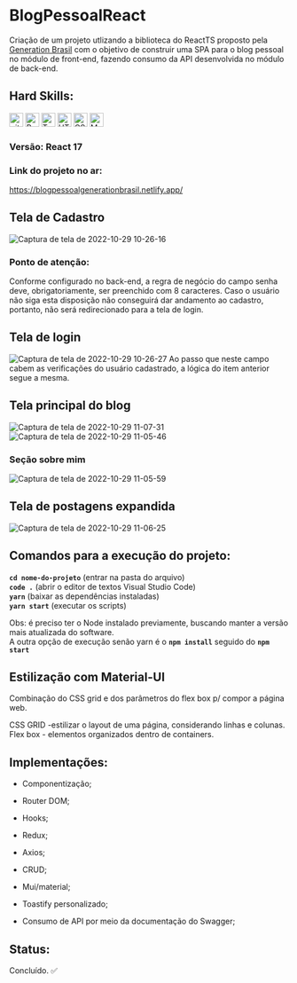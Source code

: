 # BlogPessoalReact

Criação de um projeto utlizando a biblioteca do ReactTS proposto pela [Generation Brasil](https://brazil.generation.org/) com o objetivo de construir uma SPA para o blog pessoal no módulo de front-end, fazendo consumo da API desenvolvida no módulo de back-end.

## Hard Skills:
<img src="https://img.shields.io/badge/git-282C34?logo=git&logoColor=F05032" alt="git logo" title="git" height="25" /> <img src="https://img.shields.io/badge/React-282C34?logo=react&logoColor=61DAFB" alt="React logo" title="React" height="25" />
<img src="https://img.shields.io/badge/TypeScript-282C34?logo=typescript&logoColor=3178C6" alt="TypeScript logo" title="TypeScript" height="25" />
<img src="https://img.shields.io/badge/HTML5-282C34?logo=html5&logoColor=E34F26" alt="HTML5 logo" title="HTML5" height="25" />
<img src="https://img.shields.io/badge/CSS3-282C34?logo=css3&logoColor=1572B6" alt="CSS3 logo" title="CSS3" height="25" />
<img src="https://img.shields.io/badge/Material-UI-282C34?logo=material-ui&logoColor=1572B6" alt="Material-UI logo" title="Material-UI" height="25" />


### Versão: React 17

### Link do projeto no ar: 
https://blogpessoalgenerationbrasil.netlify.app/

## Tela de Cadastro
![Captura de tela de 2022-10-29 10-26-16](https://user-images.githubusercontent.com/105956403/198836120-00367527-97fc-4465-9bac-464b90149be9.png)

### Ponto de atenção:
Conforme configurado no back-end, a regra de negócio do campo senha deve, obrigatoriamente, ser preenchido com 8 caracteres. Caso o usuário não siga esta disposição não conseguirá dar andamento ao cadastro, portanto, não será redirecionado para a tela de login. 

## Tela de login
![Captura de tela de 2022-10-29 10-26-27](https://user-images.githubusercontent.com/105956403/198836149-8f5b26c2-afb1-4d85-a7d1-65178268a2e0.png)
Ao passo que neste campo cabem as verificações do usuário cadastrado, a lógica do item anterior segue a mesma.

## Tela principal do blog
![Captura de tela de 2022-10-29 11-07-31](https://user-images.githubusercontent.com/105956403/198836220-02320f12-dc67-41e4-9761-f8ff2b5b494a.png)
![Captura de tela de 2022-10-29 11-05-46](https://user-images.githubusercontent.com/105956403/198836248-0f92db82-35f7-4ff6-84c2-da2ffbdf1930.png)

### Seção sobre mim
![Captura de tela de 2022-10-29 11-05-59](https://user-images.githubusercontent.com/105956403/198836292-5938e299-e617-4777-b336-8e1d6645cdd0.png)

 ## Tela de postagens expandida
 ![Captura de tela de 2022-10-29 11-06-25](https://user-images.githubusercontent.com/105956403/198836336-3a20b258-a499-44f7-ac2f-1bffb9dbc9f7.png)

## Comandos para a execução do projeto:

****`cd nome-do-projeto`**** (entrar na pasta do arquivo) <br>
****`code .`**** (abrir o editor de textos Visual Studio Code) <br>
****`yarn`**** (baixar as dependências instaladas) <br>
****`yarn start`**** (executar os scripts) <br>

Obs: é preciso ter o Node instalado previamente, buscando manter a versão mais atualizada do software. <br>
A outra opção de execução senão yarn é o ****`npm install`**** seguido do ****`npm start`****


## Estilização com Material-UI
Combinação do CSS grid e dos parâmetros do flex box p/ compor a página web.

CSS GRID -estilizar o layout de uma página, considerando linhas e colunas. <br>
Flex box - elementos organizados dentro de containers.

## Implementações:
<ul>
	<li>Componentização;</li>
</ul>
<ul>
	<li>Router DOM;</li>
</ul>
<ul>
	<li>Hooks;</li>
</ul>
<ul>
	<li>Redux;</li>
</ul>
<ul>
	<li>Axios;</li>
</ul>
<ul>
	<li>CRUD;</li>
</ul>
<ul>
	<li>Mui/material;</li>
</ul>
<ul>
	<li>Toastify personalizado;</li>
</ul>
<ul>
	<li>Consumo de API por meio da documentação do Swagger;</li>
</ul>


## Status:

Concluído. ✅

